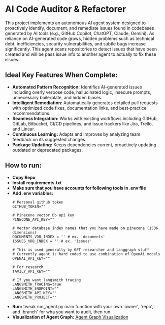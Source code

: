 # AI Code Auditor & Refactorer

This project implements an autonomous AI agent system designed to proactively identify, document, and remediate issues found in codebases generated by AI tools (e.g., GitHub Copilot, ChatGPT, Claude, Gemini). As reliance on AI-generated code grows, hidden problems such as technical debt, inefficiencies, security vulnerabilities, and subtle bugs increase significantly. This agent scans repositories to detect issues that have been created and will be pass issue info to another agent to actually to fix these issues.

## Ideal Key Features When Complete:

* **Automated Pattern Recognition:** Identifies AI-generated issues including overly verbose code, hallucinated logic, insecure prompts, unnecessary boilerplate, and hidden biases.
* **Intelligent Remediation:** Automatically generates detailed pull requests with optimized code fixes, documentation links, and best-practice recommendations.
* **Seamless Integration:** Works with existing workflows including GitHub, GitLab, Bitbucket, CI/CD pipelines, and issue trackers like Jira, Trello, and Linear.
* **Continuous Learning:** Adapts and improves by analyzing team feedback on its suggested changes.
* **Package Updating:** Keeps dependencies current, proactively updating outdated or deprecated packages.

## How to run:

* **Copy Repo** 
* **Install requirements.txt** 
* **Make sure that you have accounts for following tools in .env file** 
* **Add .env variables:** 
    ```
    # Personal github token
    GITHUB_TOKEN=""

    # Pinecone vector Db api key
    PINECONE_API_KEY=""

    # Vector database index names that you have made on pinecone (1536 dimensions)
    DOCUMENTS_VDB_INDEX = '' # ex. 'documents'
    ISSUES_VDB_INDEX = '' # ex. 'issues'

    # This is used generally by GPT researcher and langgraph stuff
    # Currently agent is hard coded to use combination of OpenAi models
    OPENAI_API_KEY=""

    # For research
    TAVILY_API_KEY=""

    # If you want langsmith tracing
    LANGSMITH_TRACING=true
    LANGSMITH_ENDPOINT=""
    LANGSMITH_API_KEY=""
    LANGSMITH_PROJECT=""
    ```
* **Run:** tweak run_agent.py main function with your own 'owner', 'repo', and 'branch' for wha you want to audit, then run.
* **Visualization of Agent Graph:** [Agent Graph Visualization](https://github.com/leonard658/AI-Issue-Agent/blob/main/Agent_Graph_Visualization.png) 


